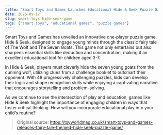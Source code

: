```yaml
---
title: "Smart Toys and Games Launches Educational Hide & Seek Puzzle Game"
date: 2025-09-17
slug: smart-toys-hide-seek-game
tags: ["smart toys", "educational games", "puzzle games"]
---
```

Smart Toys and Games has unveiled an innovative one-player puzzle game, Hide & Seek, designed to engage young minds through the classic fairy tale of The Wolf and The Seven Goats. This game not only entertains but also sharpens essential skills like deduction and concentration, making it an excellent educational tool for children aged 3-7.

In Hide & Seek, players must cleverly hide the seven young goats from the cunning wolf, utilizing clues from a challenge booklet to outsmart their opponent. With 48 progressively challenging puzzles, kids can develop their logic and shape recognition skills while enjoying a captivating narrative that encourages storytelling and problem-solving.

As we continue to see the intersection of play and education, games like Hide & Seek highlight the importance of engaging children in ways that foster critical thinking. How will you incorporate educational play into your child's routine?

> Original source: https://toyworldmag.co.uk/smart-toys-and-games-releases-fairy-tale-themed-hide-seek-puzzle-game/